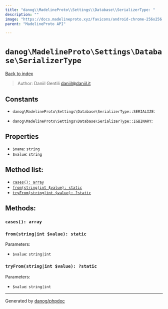 ```yaml
---
title: "danog\\MadelineProto\\Settings\\Database\\SerializerType: "
description: ""
image: "https://docs.madelineproto.xyz/favicons/android-chrome-256x256.png"
parent: "MadelineProto API"

---
```

# `danog\MadelineProto\Settings\Database\SerializerType`
[Back to index](../../../../index.html)

> Author: Daniil Gentili <daniil@daniil.it>  
  

  




## Constants
* `danog\MadelineProto\Settings\Database\SerializerType::SERIALIZE`: 

* `danog\MadelineProto\Settings\Database\SerializerType::IGBINARY`: 

## Properties
* `$name`: `string` 
* `$value`: `string` 

## Method list:
* [`cases(): array`](#cases)
* [`from(string|int $value): static`](#from)
* [`tryFrom(string|int $value): ?static`](#tryFrom)

## Methods:
### <a name="cases"></a> `cases(): array`





### <a name="from"></a> `from(string|int $value): static`




Parameters:

* `$value`: `string|int`   



### <a name="tryFrom"></a> `tryFrom(string|int $value): ?static`




Parameters:

* `$value`: `string|int`   



---
Generated by [danog/phpdoc](https://phpdoc.daniil.it)
